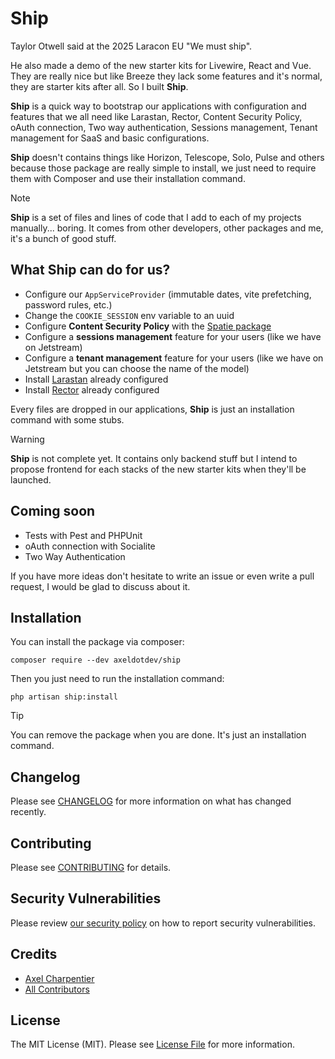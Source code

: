 # Ship

Taylor Otwell said at the 2025 Laracon EU "We must ship".

He also made a demo of the new starter kits for Livewire, React and Vue. They are really nice but like Breeze they lack some features and it's normal, they are starter kits after all. So I built **Ship**.

**Ship** is a quick way to bootstrap our applications with configuration and features that we all need like Larastan, Rector, Content Security Policy, oAuth connection, Two way authentication, Sessions management, Tenant management for SaaS and basic configurations.

**Ship** doesn't contains things like Horizon, Telescope, Solo, Pulse and others because those package are really simple to install, we just need to require them with Composer and use their installation command.

> [!NOTE]
> **Ship** is a set of files and lines of code that I add to each of my projects manually... boring. It comes from other developers, other packages and me, it's a bunch of good stuff.

## What Ship can do for us?

- Configure our `AppServiceProvider` (immutable dates, vite prefetching, password rules, etc.)
- Change the `COOKIE_SESSION` env variable to an uuid
- Configure **Content Security Policy** with the [Spatie package](https://github.com/spatie/laravel-csp)
- Configure a **sessions management** feature for your users (like we have on Jetstream)
- Configure a **tenant management** feature for your users (like we have on Jetstream but you can choose the name of the model)
- Install [Larastan](https://github.com/larastan/larastan) already configured
- Install [Rector](https://github.com/rectorphp/rector) already configured

Every files are dropped in our applications, **Ship** is just an installation command with some stubs.

> [!WARNING]
> **Ship** is not complete yet. It contains only backend stuff but I intend to propose frontend for each stacks of the new starter kits when they'll be launched.

## Coming soon

- Tests with Pest and PHPUnit
- oAuth connection with Socialite
- Two Way Authentication

If you have more ideas don't hesitate to write an issue or even write a pull request, I would be glad to discuss about it.

## Installation

You can install the package via composer:

```
composer require --dev axeldotdev/ship
```

Then you just need to run the installation command:

```
php artisan ship:install
```

> [!TIP]
> You can remove the package when you are done. It's just an installation command.

## Changelog

Please see [CHANGELOG](CHANGELOG.md) for more information on what has changed recently.

## Contributing

Please see [CONTRIBUTING](CONTRIBUTING.md) for details.

## Security Vulnerabilities

Please review [our security policy](../../security/policy) on how to report security vulnerabilities.

## Credits

- [Axel Charpentier](https://github.com/axeldotdev)
- [All Contributors](../../contributors)

## License

The MIT License (MIT). Please see [License File](LICENSE.md) for more information.
